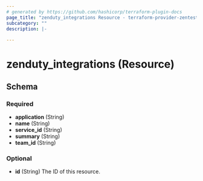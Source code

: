 ```yaml
---
# generated by https://github.com/hashicorp/terraform-plugin-docs
page_title: "zenduty_integrations Resource - terraform-provider-zentest"
subcategory: ""
description: |-
  
---
```


# zenduty_integrations (Resource)





<!-- schema generated by tfplugindocs -->
## Schema

### Required

- **application** (String)
- **name** (String)
- **service_id** (String)
- **summary** (String)
- **team_id** (String)

### Optional

- **id** (String) The ID of this resource.


